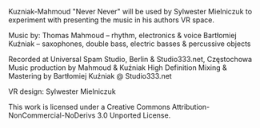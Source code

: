 Kuzniak-Mahmoud "Never Never" will be used by Sylwester Mielniczuk to experiment with presenting the music in his authors VR space.


Music by:
Thomas Mahmoud – rhythm, electronics & voice
Bartłomiej Kuźniak – saxophones, double bass, electric basses & percussive objects

Recorded at Universal Spam Studio, Berlin & Studio333.net, Częstochowa
Music production by Mahmoud & Kuźniak
High Definition Mixing & Mastering by Bartłomiej Kuźniak @ Studio333.net

VR design:
Sylwester Mielniczuk

This work is licensed under a Creative Commons Attribution-NonCommercial-NoDerivs 3.0 Unported License.
